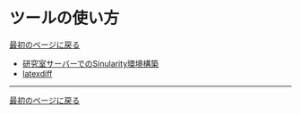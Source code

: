 # ツールの使い方

<a href="../readme.md?id=tips">最初のページに戻る</a>

- [研究室サーバーでのSinularity環境構築](./singularity.md)
- [latexdiff](./latex.md)

---

<a href="../readme.md?id=tips">最初のページに戻る</a>